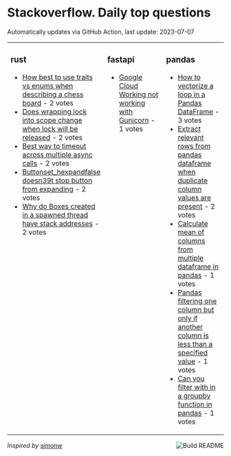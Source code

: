 # Stackoverflow. Daily top questions 

Automatically updates via GitHub Action, last update: <!-- date starts -->2023-07-07<!-- date ends -->


<table><tr><td valign="top" width="33%">

### rust
<!-- rust starts -->
* [How best to use traits vs enums when describing a chess board](https://stackoverflow.com/questions/76638452/how-best-to-use-traits-vs-enums-when-describing-a-chess-board) - 2 votes
* [Does wrapping lock into scope change when lock will be released](https://stackoverflow.com/questions/76627706/does-wrapping-lock-into-scope-change-when-lock-will-be-released) - 2 votes
* [Best way to timeout across multiple async calls](https://stackoverflow.com/questions/76631005/best-way-to-timeout-across-multiple-async-calls) - 2 votes
* [Buttonset_hexpandfalse doesn39t stop button from expanding](https://stackoverflow.com/questions/76633295/button-set-hexpandfalse-doesnt-stop-button-from-expanding) - 2 votes
* [Why do Boxes created in a spawned thread have stack addresses](https://stackoverflow.com/questions/76635173/why-do-boxes-created-in-a-spawned-thread-have-stack-addresses) - 2 votes
<!-- rust ends -->
</td><td valign="top" width="34%">


### fastapi
<!-- fastapi starts -->
* [Google Cloud Working not working with Gunicorn](https://stackoverflow.com/questions/76632543/google-cloud-working-not-working-with-gunicorn) - 1 votes
<!-- fastapi ends -->
</td><td valign="top" width="34%">


### pandas
<!-- pandas starts -->
* [How to vectorize a loop in a Pandas DataFrame](https://stackoverflow.com/questions/76632765/how-to-vectorize-a-loop-in-a-pandas-dataframe) - 3 votes
* [Extract relevant rows from pandas dataframe when duplicate column values are present](https://stackoverflow.com/questions/76626134/extract-relevant-rows-from-pandas-dataframe-when-duplicate-column-values-are-pre) - 2 votes
* [Calculate mean of columns from multiple dataframe in pandas](https://stackoverflow.com/questions/76633791/calculate-mean-of-columns-from-multiple-dataframe-in-pandas) - 1 votes
* [Pandas filtering one column but only if another column is less than a specified value](https://stackoverflow.com/questions/76627709/pandas-filtering-one-column-but-only-if-another-column-is-less-than-a-specified) - 1 votes
* [Can you filter with in a groupby function in pandas](https://stackoverflow.com/questions/76639743/can-you-filter-with-in-a-groupby-function-in-pandas) - 1 votes
<!-- pandas ends -->
</td></tr></table>

<a href="https://github.com/hp0404/hp0404/actions"><img src="https://github.com/hp0404/hp0404/workflows/Build%20README/badge.svg" align="right" alt="Build README"></a> <p>*Inspired by  [simonw](https://github.com/simonw/simonw)*</p>
